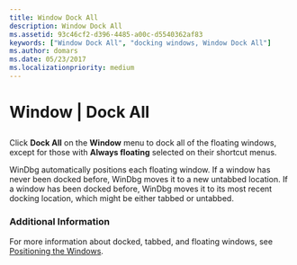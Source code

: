```yaml
---
title: Window Dock All
description: Window Dock All
ms.assetid: 93c46cf2-d396-4485-a00c-d5540362af83
keywords: ["Window Dock All", "docking windows, Window Dock All"]
ms.author: domars
ms.date: 05/23/2017
ms.localizationpriority: medium
---
```


# Window | Dock All


## <span id="ddk_window_dock_all_dbg"></span><span id="DDK_WINDOW_DOCK_ALL_DBG"></span>


Click **Dock All** on the **Window** menu to dock all of the floating windows, except for those with **Always floating** selected on their shortcut menus.

WinDbg automatically positions each floating window. If a window has never been docked before, WinDbg moves it to a new untabbed location. If a window has been docked before, WinDbg moves it to its most recent docking location, which might be either tabbed or untabbed.

### <span id="additional_information"></span><span id="ADDITIONAL_INFORMATION"></span>Additional Information

For more information about docked, tabbed, and floating windows, see [Positioning the Windows](positioning-the-windows.md).

 

 





